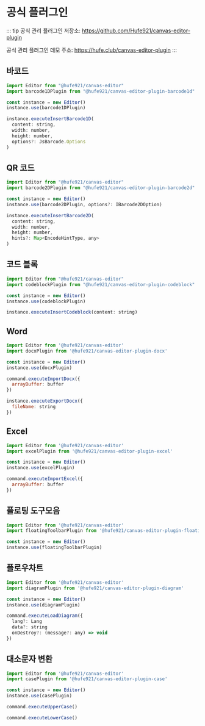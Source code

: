 # 공식 플러그인

::: tip
공식 관리 플러그인 저장소: https://github.com/Hufe921/canvas-editor-plugin

공식 관리 플러그인 데모 주소: https://hufe.club/canvas-editor-plugin
:::

## 바코드

```javascript
import Editor from "@hufe921/canvas-editor"
import barcode1DPlugin from "@hufe921/canvas-editor-plugin-barcode1d"

const instance = new Editor()
instance.use(barcode1DPlugin)

instance.executeInsertBarcode1D(
  content: string,
  width: number,
  height: number,
  options?: JsBarcode.Options
)
```

## QR 코드

```javascript
import Editor from "@hufe921/canvas-editor"
import barcode2DPlugin from "@hufe921/canvas-editor-plugin-barcode2d"

const instance = new Editor()
instance.use(barcode2DPlugin, options?: IBarcode2DOption)

instance.executeInsertBarcode2D(
  content: string,
  width: number,
  height: number,
  hints?: Map<EncodeHintType, any>
)
```

## 코드 블록

```javascript
import Editor from "@hufe921/canvas-editor"
import codeblockPlugin from "@hufe921/canvas-editor-plugin-codeblock"

const instance = new Editor()
instance.use(codeblockPlugin)

instance.executeInsertCodeblock(content: string)
```

## Word

```javascript
import Editor from '@hufe921/canvas-editor'
import docxPlugin from '@hufe921/canvas-editor-plugin-docx'

const instance = new Editor()
instance.use(docxPlugin)

command.executeImportDocx({
  arrayBuffer: buffer
})

instance.executeExportDocx({
  fileName: string
})
```

## Excel

```javascript
import Editor from '@hufe921/canvas-editor'
import excelPlugin from '@hufe921/canvas-editor-plugin-excel'

const instance = new Editor()
instance.use(excelPlugin)

command.executeImportExcel({
  arrayBuffer: buffer
})
```

## 플로팅 도구모음

```javascript
import Editor from '@hufe921/canvas-editor'
import floatingToolbarPlugin from '@hufe921/canvas-editor-plugin-floating-toolbar'

const instance = new Editor()
instance.use(floatingToolbarPlugin)
```

## 플로우차트

```javascript
import Editor from '@hufe921/canvas-editor'
import diagramPlugin from '@hufe921/canvas-editor-plugin-diagram'

const instance = new Editor()
instance.use(diagramPlugin)

command.executeLoadDiagram({
  lang?: Lang
  data?: string
  onDestroy?: (message?: any) => void
})
```

## 대소문자 변환

```javascript
import Editor from '@hufe921/canvas-editor'
import casePlugin from '@hufe921/canvas-editor-plugin-case'

const instance = new Editor()
instance.use(casePlugin)

command.executeUpperCase()

command.executeLowerCase()
```
